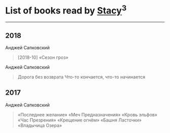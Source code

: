 # List of books read by [Stacy](http://vk.com/id30902475)<sup>3</sup>
---

## 2018

Анджей Сапковский
> [2018-10] «Сезон гроз»


Анджей Сапковский
> Дорога без возврата
> Что-то кончается, что-то начинается



## 2017

Анджей Сапковский
> «Последнее желание» 
> «Меч Предназначения» 
> «Кровь эльфов»
> «Час Презрения»
> «Крещение огнём»
> «Башня Ласточки» 
> «Владычица Озера»



